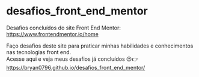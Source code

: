 # desafios_front_end_mentor
Desafios concluídos do site Front End Mentor: https://www.frontendmentor.io/home

Faço desafios deste site para praticar minhas habilidades e conhecimentos nas tecnologias front end.
<br>
Acesse aqui e veja meus desafios já concluídos 😉👉  https://bryan0796.github.io/desafios_front_end_mentor/
